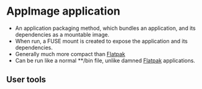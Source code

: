 # AppImage application

- An application packaging method, which bundles an application, and its dependencies as a mountable image.
- When run, a FUSE mount is created to expose the application and its dependencies.
- Generally much more compact than [Flatpak](flatpak.md)
- Can be run like a normal **/bin file, unlike damned [Flatpak](flatpak.md) applications.

## User tools

##